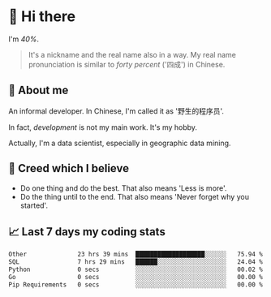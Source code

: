 # 👋 Hi there

I'm *40%*.

> It's a nickname and the real name also in a way.
> My real name pronunciation is similar to *forty percent* ('四成') in Chinese.

## :speech_balloon: About me

An informal developer. In Chinese, I'm called it as '野生的程序员'.

In fact, _development_ is not my main work. It's my hobby.

Actually, I'm a data scientist, especially in geographic data mining.

## :see_no_evil: Creed which I believe

- Do one thing and do the best. That also means 'Less is more'.
- Do the thing until to the end. That also means 'Never forget why you started'.

## :chart_with_upwards_trend: Last 7 days my coding stats

<!--START_SECTION:waka-->

```txt
Other              23 hrs 39 mins  ███████████████████░░░░░░   75.94 %
SQL                7 hrs 29 mins   ██████░░░░░░░░░░░░░░░░░░░   24.04 %
Python             0 secs          ░░░░░░░░░░░░░░░░░░░░░░░░░   00.02 %
Go                 0 secs          ░░░░░░░░░░░░░░░░░░░░░░░░░   00.00 %
Pip Requirements   0 secs          ░░░░░░░░░░░░░░░░░░░░░░░░░   00.00 %
```

<!--END_SECTION:waka-->
